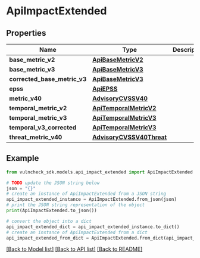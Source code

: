 # ApiImpactExtended


## Properties

Name | Type | Description | Notes
------------ | ------------- | ------------- | -------------
**base_metric_v2** | [**ApiBaseMetricV2**](ApiBaseMetricV2.md) |  | [optional] 
**base_metric_v3** | [**ApiBaseMetricV3**](ApiBaseMetricV3.md) |  | [optional] 
**corrected_base_metric_v3** | [**ApiBaseMetricV3**](ApiBaseMetricV3.md) |  | [optional] 
**epss** | [**ApiEPSS**](ApiEPSS.md) |  | [optional] 
**metric_v40** | [**AdvisoryCVSSV40**](AdvisoryCVSSV40.md) |  | [optional] 
**temporal_metric_v2** | [**ApiTemporalMetricV2**](ApiTemporalMetricV2.md) |  | [optional] 
**temporal_metric_v3** | [**ApiTemporalMetricV3**](ApiTemporalMetricV3.md) |  | [optional] 
**temporal_v3_corrected** | [**ApiTemporalMetricV3**](ApiTemporalMetricV3.md) |  | [optional] 
**threat_metric_v40** | [**AdvisoryCVSSV40Threat**](AdvisoryCVSSV40Threat.md) |  | [optional] 

## Example

```python
from vulncheck_sdk.models.api_impact_extended import ApiImpactExtended

# TODO update the JSON string below
json = "{}"
# create an instance of ApiImpactExtended from a JSON string
api_impact_extended_instance = ApiImpactExtended.from_json(json)
# print the JSON string representation of the object
print(ApiImpactExtended.to_json())

# convert the object into a dict
api_impact_extended_dict = api_impact_extended_instance.to_dict()
# create an instance of ApiImpactExtended from a dict
api_impact_extended_from_dict = ApiImpactExtended.from_dict(api_impact_extended_dict)
```
[[Back to Model list]](../README.md#documentation-for-models) [[Back to API list]](../README.md#documentation-for-api-endpoints) [[Back to README]](../README.md)


